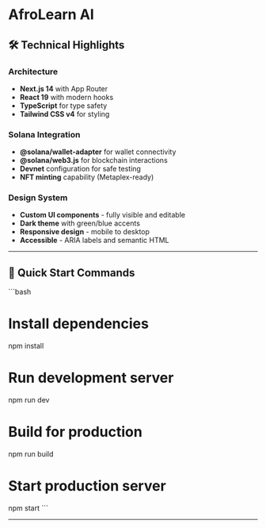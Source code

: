 # AfroLearn AI 

## 🛠️ Technical Highlights

### Architecture
- **Next.js 14** with App Router
- **React 19** with modern hooks
- **TypeScript** for type safety
- **Tailwind CSS v4** for styling

### Solana Integration
- **@solana/wallet-adapter** for wallet connectivity
- **@solana/web3.js** for blockchain interactions
- **Devnet** configuration for safe testing
- **NFT minting** capability (Metaplex-ready)

### Design System
- **Custom UI components** - fully visible and editable
- **Dark theme** with green/blue accents
- **Responsive design** - mobile to desktop
- **Accessible** - ARIA labels and semantic HTML

---

## 📝 Quick Start Commands

\`\`\`bash
# Install dependencies
npm install

# Run development server
npm run dev

# Build for production
npm run build

# Start production server
npm start
\`\`\`

---

